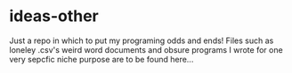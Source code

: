 # ideas-other
Just a repo in which to put my programing odds and ends!
Files such as loneley .csv's weird word documents and obsure programs I
wrote for one very sepcfic niche purpose are to be found here...
